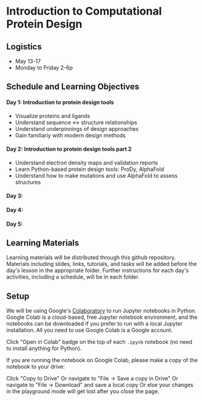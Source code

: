 # Introduction to Computational Protein Design

## Logistics
- May 13-17
- Monday to Friday 2-6p 

## Schedule and Learning Objectives

#### Day 1: Introduction to protein design tools

- Visualize proteins and ligands
- Understand sequence <-> structure relationships
- Understand underpinnings of design approaches
- Gain familiariy with modern design methods

#### Day 2: Introduction to protein design tools part 2

- Understand electron density maps and validation reports
- Learn Python-based protein design tools: ProDy, AlphaFold
- Understand how to make mutations and use AlphaFold to assess structures

#### Day 3:

#### Day 4:

#### Day 5:


## Learning Materials
Learning materials will be distributed through this github repository. Materials including slides, links, tutorials, and tasks will be added before the day's lesson in the appropriate folder. Further instructions for each day's activities, including a schedule, will be in each folder.

## Setup

We will be using Google's [Colaboratory](https://colab.research.google.com/notebooks/welcome.ipynb) to run Jupyter notebooks in Python. Google Colab is a cloud-based, free Jupyter notebook environment, and the notebooks can be downloaded if you prefer to run with a local Jupyter installation. All you need to use Google Colab is a Google account.

Click "Open in Colab" badge on the top of each `.ipynb` notebook (no need to install anything for Python).

If you are running the notebook on Google Colab, please make a copy of the notebook to your drive:

Click "Copy to Drive"
Or navigate to "File -> Save a copy in Drive"
Or navigate to "File -> Download" and save a local copy
Or else your changes in the playground mode will get lost after you close the page.
